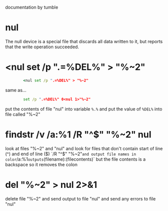 documentation by tumble
# nul
The null device is a special file that discards all data written to it, but reports that the write operation succeeded.

# <nul set /p ".=%DEL%" > "%~2"
```bat
        <nul set /p ".=%DEL%" > "%~2"
```
same as...
```bat
        set /p ".=%DEL%" 0<nul 1>"%~2"
```        
put the contents of file "nul" into variable `%.%` and
put the value of `%DEL%` into file called "%~2"


# findstr /v /a:%1 /R "^$" "%~2" nul
look at files "%~2" and "nul" and look for files that don't contain start of line (^) and end of line ($) `/R "^$" "%~2"` and output file names in color `/a:%1`
outputs `(filename):(filecontents)` but the file contents is a backspace so it removes the colon

# del "%~2" > nul 2>&1
delete file "%~2" and send output to file "nul" and send any errors to file "nul"


